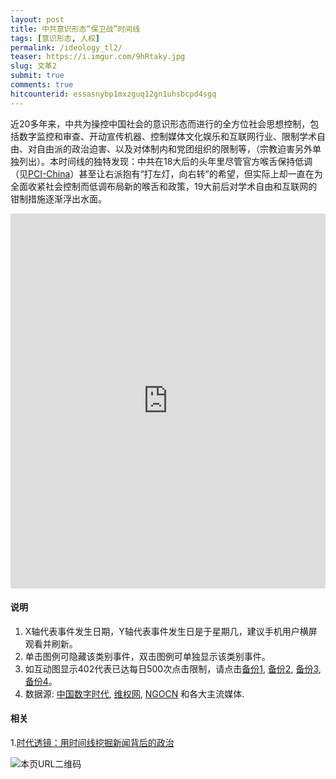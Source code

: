 ```yaml
---
layout: post
title: 中共意识形态“保卫战”时间线
tags: [意识形态, 人权]
permalink: /ideology_tl2/
teaser: https://i.imgur.com/9hRtaky.jpg
slug: 文革2
submit: true
comments: true
hitcounterid: essasnybp1mxzguq12gn1uhsbcpd4sgq
---
```


近20多年来，中共为操控中国社会的意识形态而进行的全方位社会思想控制，包括数字监控和审查、开动宣传机器、控制媒体文化娱乐和互联网行业、限制学术自由、对自由派的政治迫害、以及对体制内和党团组织的限制等，（宗教迫害另外单独列出）。本时间线的独特发现：中共在18大后的头年里尽管官方喉舌保持低调（见[PCI-China](https://policychangeindex.org/overview-PCI-China.html)）甚至让右派抱有“打左灯，向右转”的希望，但实际上却一直在为全面收紧社会控制而低调布局新的喉舌和政策，19大前后对学术自由和互联网的钳制措施逐渐浮出水面。

<!-- Start of iframe Code -->
<iframe width="100%" height="600" frameborder="0" scrolling="no" src="https://plot.ly/~chinatimeline/10.embed"></iframe>

<!-- End of iframe Code -->
#### 说明
1. X轴代表事件发生日期，Y轴代表事件发生日是于星期几，建议手机用户横屏观看并刷新。
2. 单击图例可隐藏该类别事件，双击图例可单独显示该类别事件。
3. 如互动图显示402代表已达每日500次点击限制，请点击[备份1](/ideology_tl1), [备份2](/ideology_tl2), [备份3](/ideology_tl3), [备份4](/ideology_tl4)。
4. 数据源: [中国数字时代](https://chinadigitaltimes.net/chinese/), [维权网](https://wqw2010.blogspot.com/), [NGOCN](https://matters.news/@ngocncat) 和各大主流媒体.

#### 相关
1.[时代透镜：用时间线挖掘新闻背后的政治](https://matters.news/@chinatimeline/%E6%97%B6%E4%BB%A3%E9%80%8F%E9%95%9C-%E7%94%A8%E6%97%B6%E9%97%B4%E7%BA%BF%E6%8C%96%E6%8E%98%E6%96%B0%E9%97%BB%E8%83%8C%E5%90%8E%E7%9A%84%E6%94%BF%E6%B2%BB-zdpuAofz2CCLBQqoijirnM44gZJQWqVLmHYtQ43HTUS7MKe2c)

![本页URL二维码](https://i.imgur.com/ETeUZS6.png)
